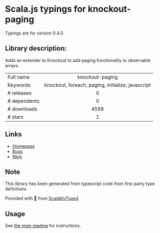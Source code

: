 
# Scala.js typings for knockout-paging

Typings are for version 0.4.0

## Library description:
Adds an extender to Knockout to add paging functionality to observable arrays.

|                    |                 |
| ------------------ | :-------------: |
| Full name          | knockout-paging |
| Keywords           | knockout, foreach, paging, initialize, javascript |
| # releases         | 0 |
| # dependents       | 0 |
| # downloads        | 4598 |
| # stars            | 1 |

## Links
- [Homepage](https://github.com/ErikSchierboom/knockout-paging)
- [Bugs](https://github.com/ErikSchierboom/knockout-paging/issues)
- [Npm](https://www.npmjs.com/package/knockout-paging)
    


## Note
This library has been generated from typescript code from first party type definitions.

Provided with :purple_heart: from [ScalablyTyped](https://github.com/oyvindberg/ScalablyTyped)

## Usage
See [the main readme](../../readme.md) for instructions.


